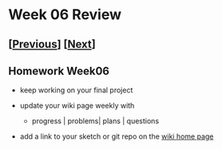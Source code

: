 # Week 06 Review

## [[Previous](./05_proposalvideo.md)] [[Next](./07_present.md)]

## Homework Week06

- keep working on your final project
- update your wiki page weekly with

  - progress | problems| plans | questions

- add a link to your sketch or git repo on the [wiki home page](https://github.com/p5videoKit/IM-Screens-2024-03-ima/wiki#week-06-homework)
